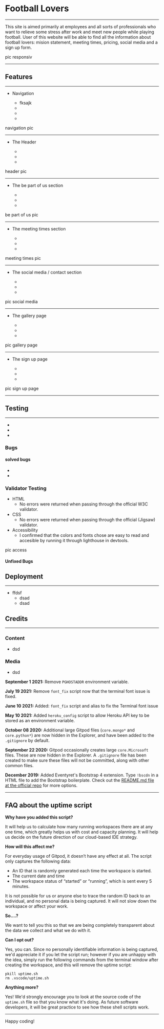 # Football Lovers
-----
This site is aimed primarily at employees and all sorts of professionals who want to relieve some stress after work and meet new people while playing football. User of this website will be able to find all the information about football lovers: mision statement, meeting times, pricing, social media and a sign up form.

pic responsiv

-----
## Features

-----
* Navigation

    - fksajk
    - 
    - 
    - 

navigation pic

-----
* The Header

    - 
    - 
    - 

header pic

-------
* The be part of us section

    - 
    - 
    - 

be part of us pic

-----
* The meeting times section

    - 
    - 
    -

meeting times pic

-----
* The social media / contact section

    - 
    - 
    - 

pic social media

--------------
* The gallery page

    - 
    - 
    - 

pic gallery page

--------------
* The sign up page

    - 
    - 
    - 

pic sign up page

--------------
## Testing
--------
* 
* 
* 

### Bugs
#### solved bugs
- 
- 

### Validator Testing
- HTML
    - No errors were returned when passing through the official W3C validator. 
- CSS
    - No errors were returned when passing through the official (Jigsaw) validator.
- Accessibility
    - I confirmed that the colors and fonts chose are easy to read and accesible by running it through lighthouse in devtools.

pic access

#### Unfixed Bugs

## Deployment
-----
- ffdsf
    - dsad
    - dsad
## Credits
-----
### Content
- dsd
### Media
- dsd 







**September 1 2021:** Remove `PGHOSTADDR` environment variable.

**July 19 2021:** Remove `font_fix` script now that the terminal font issue is fixed.

**June 10 2021:** Added: `font_fix` script and alias to fix the Terminal font issue

**May 10 2021:** Added `heroku_config` script to allow Heroku API key to be stored as an environment variable.

**October 08 2020:** Additional large Gitpod files (`core.mongo*` and `core.python*`) are now hidden in the Explorer, and have been added to the `.gitignore` by default.

**September 22 2020:** Gitpod occasionally creates large `core.Microsoft` files. These are now hidden in the Explorer. A `.gitignore` file has been created to make sure these files will not be committed, along with other common files.

**December 2019:** Added Eventyret's Bootstrap 4 extension. Type `!bscdn` in a HTML file to add the Bootstrap boilerplate. Check out the <a href="https://github.com/Eventyret/vscode-bcdn" target="_blank">README.md file at the official repo</a> for more options.

------

## FAQ about the uptime script

**Why have you added this script?**

It will help us to calculate how many running workspaces there are at any one time, which greatly helps us with cost and capacity planning. It will help us decide on the future direction of our cloud-based IDE strategy.

**How will this affect me?**

For everyday usage of Gitpod, it doesn’t have any effect at all. The script only captures the following data:

- An ID that is randomly generated each time the workspace is started.
- The current date and time
- The workspace status of “started” or “running”, which is sent every 5 minutes.

It is not possible for us or anyone else to trace the random ID back to an individual, and no personal data is being captured. It will not slow down the workspace or affect your work.

**So….?**

We want to tell you this so that we are being completely transparent about the data we collect and what we do with it.

**Can I opt out?**

Yes, you can. Since no personally identifiable information is being captured, we'd appreciate it if you let the script run; however if you are unhappy with the idea, simply run the following commands from the terminal window after creating the workspace, and this will remove the uptime script:

```
pkill uptime.sh
rm .vscode/uptime.sh
```

**Anything more?**

Yes! We'd strongly encourage you to look at the source code of the `uptime.sh` file so that you know what it's doing. As future software developers, it will be great practice to see how these shell scripts work.

---

Happy coding!
